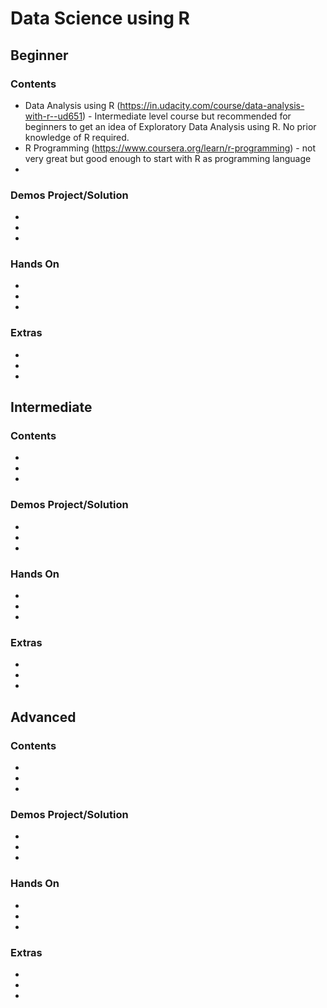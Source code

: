 # Data Science using R

## Beginner

### Contents
+ Data Analysis using R (https://in.udacity.com/course/data-analysis-with-r--ud651) - Intermediate level course but recommended for beginners to get an idea of Exploratory Data Analysis using R. No prior knowledge of R required. 
+ R Programming (https://www.coursera.org/learn/r-programming) - not very great but good enough to start with R as programming language
+
### Demos Project/Solution
+
+
+
### Hands On
+
+
+
### Extras
+
+
+

## Intermediate

### Contents
+
+
+

### Demos Project/Solution
+
+
+

### Hands On
+
+
+

### Extras
+
+
+

## Advanced

### Contents
+
+
+
### Demos Project/Solution
+
+
+
### Hands On
+
+
+
### Extras
+
+
+
